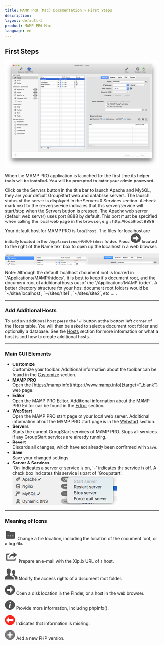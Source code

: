 ```yaml
---
title: MAMP PRO (Mac) Documentation > First Steps
description: 
layout: default-2
product: MAMP PRO Mac
language: en
---
```


## First Steps

![MAMP](FirstSteps.png)

When the MAMP PRO application is launched for the first time its helper tools will be installed. You will be prompted to enter your admin password.

Click on the Servers button in the title bar to launch Apache and MySQL, they are your default GroupStart web and database servers. The launch status of the server is displayed in the Servers & Services section. A check mark next to the server/service indicates that this server/service will start/stop when the Servers button is pressed.  The Apache web server (default web server) uses port 8888 by default. This port must be specified when calling the local web page in the browser, e.g.: http://localhost:8888

Your default host for MAMP PRO is `localhost`. The files for localhost are initially located in the `/Applications/MAMP/htdocs` folder. Press ![MAMP](BlackArrow.png) located to the right of the Name text box to open up the localhost in a web browser.

![MAMP](OpenLocalHost.png)

<div class="alert" role="alert">
Note: Although the default localhost document root is located in `/Applications/MAMP/htdocs`, it is best to keep it's document root, and the document root of additional hosts out of the `/Applications/MAMP folder`. A better directory structure for your host document root folders would be `~/sites/localhost`, `~/sites/site1`, `~/sites/site2`, etc ... .
</div>

---

### Add Additional Hosts

To add an additional host press the '+' button at the bottom left corner of the Hosts table. You will then be asked to select a document root folder and optionally a database. See the [Hosts](../Settings/Hosts/General) section for more information on what a host is and how to create additional hosts.

---

### Main GUI Elements



*  **Customize**  
   Customize your toolbar. Additional information about the toolbar can be found in the [Customize](../Customize/) section.
*  **MAMP PRO**  
   Open the  [https://mamp.info](https://www.mamp.info){:target="_blank"} web page.
*  **Editor**  
   Open the MAMP PRO Editor. Additional information about the MAMP PRO Editor can be found in the [Editor](../Editor/)     section.
*  **WebStart**  
   Open the MAMP PRO start page of your local web server.
   Additional information about the MAMP PRO start page is in the [Webstart](../WebStart) section.
*  **Servers**  
   Starts the current GroupStart services of MAMP PRO. Stops all services if any GroupStart services are already running. 
*  **Revert**  
   Discards all changes, which have not already been confirmed with `Save`.
*  **Save**  
   Save your changed settings.
*  **Server & Services**  
   'On' indicates a server or service is on, '-' indicates the service is off. A check box indicates this service is part of 'Groupstart'.
   ![MAMP](ServerServices.png)

---

### Meaning of Icons

![MAMP](Docs.png) Change a file location, including the location of the document root, or a log file. 

![MAMP](Mail.png) Prepare an e-mail with the Xip.io URL of a host.

![MAMP](Rights.png) Modify the access rights of a document root folder.

![MAMP](BlackArrow.png) Open a disk location in the Finder, or a host in the web browser.

![MAMP](info.png) Provide more information, including phpInfo().

![MAMP](RedArrow.png) Indicates that information is missing.

![MAMP](Plus.png) Add a new PHP version.
